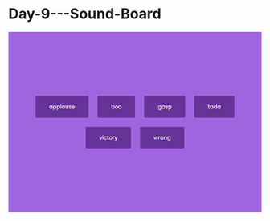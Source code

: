 # Day-9---Sound-Board
![Preview](https://github.com/vitaliken/Day-9---Sound-Board/blob/main/preview.png?raw=true)
